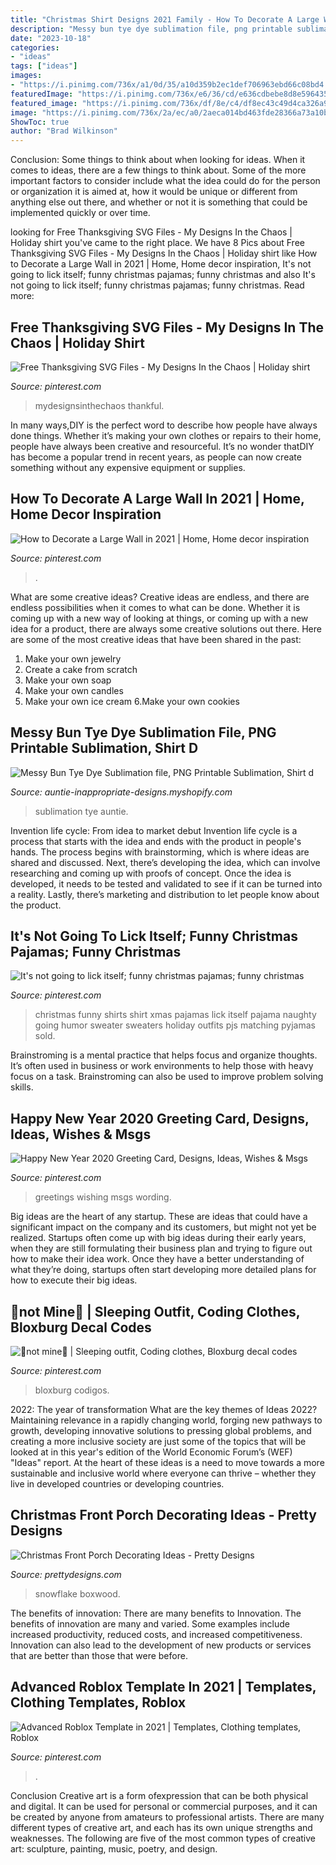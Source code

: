 ```yaml
---
title: "Christmas Shirt Designs 2021 Family - How To Decorate A Large Wall In 2021"
description: "Messy bun tye dye sublimation file, png printable sublimation, shirt d"
date: "2023-10-18"
categories:
- "ideas"
tags: ["ideas"]
images:
- "https://i.pinimg.com/736x/a1/0d/35/a10d359b2ec1def706963ebd66c08bd4.jpg"
featuredImage: "https://i.pinimg.com/736x/e6/36/cd/e636cdbebe8d8e596435759e671c5bfc.jpg"
featured_image: "https://i.pinimg.com/736x/df/8e/c4/df8ec43c49d4ca326a93a9f0f43b865b.jpg"
image: "https://i.pinimg.com/736x/2a/ec/a0/2aeca014bd463fde28366a73a10bd16f.jpg"
ShowToc: true
author: "Brad Wilkinson"
---
```



Conclusion: Some things to think about when looking for ideas.
When it comes to ideas, there are a few things to think about. Some of the more important factors to consider include what the idea could do for the person or organization it is aimed at, how it would be unique or different from anything else out there, and whether or not it is something that could be implemented quickly or over time.

	

		
looking for Free Thanksgiving SVG Files - My Designs In the Chaos | Holiday shirt you've came to the right place. We have 8 Pics about Free Thanksgiving SVG Files - My Designs In the Chaos | Holiday shirt like How to Decorate a Large Wall in 2021 | Home, Home decor inspiration, It&#039;s not going to lick itself; funny christmas pajamas; funny christmas and also It&#039;s not going to lick itself; funny christmas pajamas; funny christmas. Read more:
		
    
## Free Thanksgiving SVG Files - My Designs In The Chaos | Holiday Shirt

<img loading=lazy src="https://i.pinimg.com/736x/2a/ec/a0/2aeca014bd463fde28366a73a10bd16f.jpg" onerror="this.onerror=null;this.src='https://tse2.mm.bing.net/th?id=OIP.gfUA-fEeVEMOoyRmMXudhgHaHa&amp;pid=15.1';" alt="Free Thanksgiving SVG Files - My Designs In the Chaos | Holiday shirt">

_Source: pinterest.com_

>mydesignsinthechaos thankful. 

	

In many ways,DIY is the perfect word to describe how people have always done things. Whether it’s making your own clothes or repairs to their home, people have always been creative and resourceful. It’s no wonder thatDIY has become a popular trend in recent years, as people can now create something without any expensive equipment or supplies.

    
## How To Decorate A Large Wall In 2021 | Home, Home Decor Inspiration

<img loading=lazy src="https://i.pinimg.com/736x/e6/36/cd/e636cdbebe8d8e596435759e671c5bfc.jpg" onerror="this.onerror=null;this.src='https://tse4.mm.bing.net/th?id=OIP.Aw5f4pIfvJsd4DhPkF2ksAHaKi&amp;pid=15.1';" alt="How to Decorate a Large Wall in 2021 | Home, Home decor inspiration">

_Source: pinterest.com_

>. 

	

What are some creative ideas?
Creative ideas are endless, and there are endless possibilities when it comes to what can be done. Whether it is coming up with a new way of looking at things, or coming up with a new idea for a product, there are always some creative solutions out there. Here are some of the most creative ideas that have been shared in the past:
1. Make your own jewelry 
2. Create a cake from scratch 
3. Make your own soap 
4. Make your own candles 
5. Make your own ice cream 
6.Make your own cookies 

    
## Messy Bun Tye Dye Sublimation File, PNG Printable Sublimation, Shirt D

<img loading=lazy src="http://cdn.shopify.com/s/files/1/0080/1272/6339/products/messy-bun-tye-dye-sublimation-file-png-printable-shirt-design-heat-transfer-htv-digital-370_1200x1200.jpg?v=1601468671" onerror="this.onerror=null;this.src='https://tse4.mm.bing.net/th?id=OIP.IxKz5a5EdROQwIMrLgCPsAHaMb&amp;pid=15.1';" alt="Messy Bun Tye Dye Sublimation file, PNG Printable Sublimation, Shirt d">

_Source: auntie-inappropriate-designs.myshopify.com_

>sublimation tye auntie. 

	

Invention life cycle: From idea to market debut
Invention life cycle is a process that starts with the idea and ends with the product in people's hands. The process begins with brainstorming, which is where ideas are shared and discussed. Next, there’s developing the idea, which can involve researching and coming up with proofs of concept. Once the idea is developed, it needs to be tested and validated to see if it can be turned into a reality. Lastly, there’s marketing and distribution to let people know about the product.

    
## It&#039;s Not Going To Lick Itself; Funny Christmas Pajamas; Funny Christmas

<img loading=lazy src="https://i.pinimg.com/736x/3d/bb/fa/3dbbfa0630de4965768e4a9a1d89c0c3--funny-christmas-shirts-funny-xmas.jpg" onerror="this.onerror=null;this.src='https://tse2.mm.bing.net/th?id=OIP.kIBTG_3WthgQ9ITQoYuaoAHaJ3&amp;pid=15.1';" alt="It&#039;s not going to lick itself; funny christmas pajamas; funny christmas">

_Source: pinterest.com_

>christmas funny shirts shirt xmas pajamas lick itself pajama naughty going humor sweater sweaters holiday outfits pjs matching pyjamas sold. 

	

Brainstroming is a mental practice that helps focus and organize thoughts. It’s often used in business or work environments to help those with heavy focus on a task. Brainstroming can also be used to improve problem solving skills.

    
## Happy New Year 2020 Greeting Card, Designs, Ideas, Wishes &amp; Msgs

<img loading=lazy src="https://i.pinimg.com/736x/a1/0d/35/a10d359b2ec1def706963ebd66c08bd4.jpg" onerror="this.onerror=null;this.src='https://tse2.mm.bing.net/th?id=OIP.1314OJjrIADwXF2yv-EuEQHaFP&amp;pid=15.1';" alt="Happy New Year 2020 Greeting Card, Designs, Ideas, Wishes &amp; Msgs">

_Source: pinterest.com_

>greetings wishing msgs wording. 

	

Big ideas are the heart of any startup. These are ideas that could have a significant impact on the company and its customers, but might not yet be realized. Startups often come up with big ideas during their early years, when they are still formulating their business plan and trying to figure out how to make their idea work. Once they have a better understanding of what they’re doing, startups often start developing more detailed plans for how to execute their big ideas.

    
## 🌸not Mine🌸 | Sleeping Outfit, Coding Clothes, Bloxburg Decal Codes

<img loading=lazy src="https://i.pinimg.com/736x/df/8e/c4/df8ec43c49d4ca326a93a9f0f43b865b.jpg" onerror="this.onerror=null;this.src='https://tse1.mm.bing.net/th?id=OIP.5192c2BFPp7O361KAb07zQHaHT&amp;pid=15.1';" alt="🌸not mine🌸 | Sleeping outfit, Coding clothes, Bloxburg decal codes">

_Source: pinterest.com_

>bloxburg codigos. 

	

2022: The year of transformation
What are the key themes of Ideas 2022? Maintaining relevance in a rapidly changing world, forging new pathways to growth, developing innovative solutions to pressing global problems, and creating a more inclusive society are just some of the topics that will be looked at in this year's edition of the World Economic Forum’s (WEF) "Ideas" report. At the heart of these ideas is a need to move towards a more sustainable and inclusive world where everyone can thrive – whether they live in developed countries or developing countries.

    
## Christmas Front Porch Decorating Ideas - Pretty Designs

<img loading=lazy src="https://www.prettydesigns.com/wp-content/uploads/2014/11/Christmas-Front-Porch.jpg" onerror="this.onerror=null;this.src='https://tse3.mm.bing.net/th?id=OIP.CSgdvdnfXYODwY7keS0XJgHaG2&amp;pid=15.1';" alt="Christmas Front Porch Decorating Ideas - Pretty Designs">

_Source: prettydesigns.com_

>snowflake boxwood. 

	

The benefits of innovation: There are many benefits to Innovation.
The benefits of innovation are many and varied. Some examples include increased productivity, reduced costs, and increased competitiveness. Innovation can also lead to the development of new products or services that are better than those that were before.

    
## Advanced Roblox Template In 2021 | Templates, Clothing Templates, Roblox

<img loading=lazy src="https://i.pinimg.com/736x/d9/e8/1f/d9e81feec1b4f86ee5824e8a6d37a9fa.jpg" onerror="this.onerror=null;this.src='https://tse4.mm.bing.net/th?id=OIP.bA7qePJQb_FeM24ohxENhwHaHE&amp;pid=15.1';" alt="Advanced Roblox Template in 2021 | Templates, Clothing templates, Roblox">

_Source: pinterest.com_

>. 

	

Conclusion
Creative art is a form ofexpression that can be both physical and digital. It can be used for personal or commercial purposes, and it can be created by anyone from amateurs to professional artists. There are many different types of creative art, and each has its own unique strengths and weaknesses. The following are five of the most common types of creative art: sculpture, painting, music, poetry, and design.

